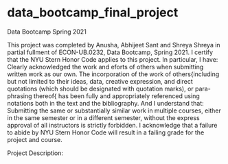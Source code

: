 # data_bootcamp_final_project
Data Bootcamp Spring 2021

This project was completed by Anusha, Abhijeet Sant and Shreya Shreya in partial fullment of ECON-UB.0232,
Data Bootcamp, Spring 2021. I certify that the NYU Stern Honor Code applies to this project.
In particular, I have:
Clearly acknowledged the work and eforts of others when submitting written work as our own.
The incorporation of the work of others{including but not limited to their ideas, data, creative
expression, and direct quotations (which should be designated with quotation marks), or para-
phrasing thereof{ has been fully and appropriately referenced using notations both in the text
and the bibliography.
And I understand that:
Submitting the same or substantially similar work in multiple courses, either in the same semester
or in a different semester, without the express approval of all instructors is strictly forbidden.
I acknowledge that a failure to abide by NYU Stern Honor Code will result in a failing grade for
the project and course.

Project Description:

